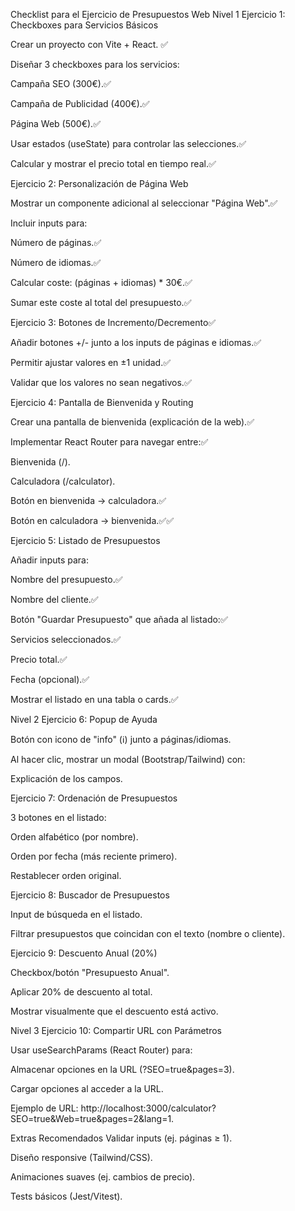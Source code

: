 Checklist para el Ejercicio de Presupuestos Web
Nivel 1
Ejercicio 1: Checkboxes para Servicios Básicos

Crear un proyecto con Vite + React. ✅

Diseñar 3 checkboxes para los servicios:

Campaña SEO (300€).✅

Campaña de Publicidad (400€).✅

Página Web (500€).✅

Usar estados (useState) para controlar las selecciones.✅

Calcular y mostrar el precio total en tiempo real.✅

Ejercicio 2: Personalización de Página Web

Mostrar un componente adicional al seleccionar "Página Web".✅

Incluir inputs para:

Número de páginas.✅

Número de idiomas.✅

Calcular coste: (páginas + idiomas) \* 30€.✅

Sumar este coste al total del presupuesto.✅

Ejercicio 3: Botones de Incremento/Decremento✅

Añadir botones +/- junto a los inputs de páginas e idiomas.✅

Permitir ajustar valores en ±1 unidad.✅

Validar que los valores no sean negativos.✅

Ejercicio 4: Pantalla de Bienvenida y Routing

Crear una pantalla de bienvenida (explicación de la web).✅

Implementar React Router para navegar entre:✅

Bienvenida (/).

Calculadora (/calculator).

Botón en bienvenida → calculadora.✅

Botón en calculadora → bienvenida.✅✅

Ejercicio 5: Listado de Presupuestos

Añadir inputs para:

Nombre del presupuesto.✅

Nombre del cliente.✅

Botón "Guardar Presupuesto" que añada al listado:✅

Servicios seleccionados.✅

Precio total.✅

Fecha (opcional).✅

Mostrar el listado en una tabla o cards.✅

Nivel 2
Ejercicio 6: Popup de Ayuda

Botón con icono de "info" (ℹ️) junto a páginas/idiomas.

Al hacer clic, mostrar un modal (Bootstrap/Tailwind) con:

Explicación de los campos.

Ejercicio 7: Ordenación de Presupuestos

3 botones en el listado:

Orden alfabético (por nombre).

Orden por fecha (más reciente primero).

Restablecer orden original.

Ejercicio 8: Buscador de Presupuestos

Input de búsqueda en el listado.

Filtrar presupuestos que coincidan con el texto (nombre o cliente).

Ejercicio 9: Descuento Anual (20%)

Checkbox/botón "Presupuesto Anual".

Aplicar 20% de descuento al total.

Mostrar visualmente que el descuento está activo.

Nivel 3
Ejercicio 10: Compartir URL con Parámetros

Usar useSearchParams (React Router) para:

Almacenar opciones en la URL (?SEO=true&pages=3).

Cargar opciones al acceder a la URL.

Ejemplo de URL:
http://localhost:3000/calculator?SEO=true&Web=true&pages=2&lang=1.

Extras Recomendados
Validar inputs (ej. páginas ≥ 1).

Diseño responsive (Tailwind/CSS).

Animaciones suaves (ej. cambios de precio).

Tests básicos (Jest/Vitest).
